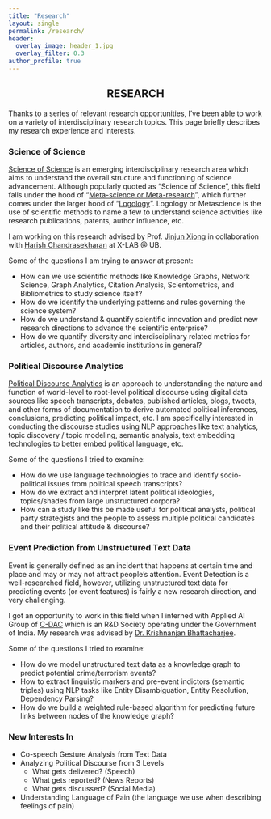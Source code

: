 ```yaml
---
title: "Research"
layout: single
permalink: /research/
header:
  overlay_image: header_1.jpg
  overlay_filter: 0.3
author_profile: true
---
```

## <center>RESEARCH</center>
Thanks to a series of relevant research opportunities, I’ve been able to work on a variety of interdisciplinary research topics. 
This page briefly describes my research experience and interests.

### Science of Science

[Science of Science](https://en.wikipedia.org/wiki/Science_of_science_policy) is an emerging interdisciplinary research area which aims to 
understand the overall structure and functioning of science advancement. 
Although popularly quoted as “Science of Science”, this field falls under the hood of “[Meta-science or Meta-research](https://en.wikipedia.org/wiki/Metascience)”, 
which further comes under the larger hood of “[Logology](https://en.wikipedia.org/wiki/Logology_(science))”. Logology or Metascience is the use of scientific methods to name a few to 
understand science activities like research publications, patents, author influence, etc.

I am working on this research advised by Prof. [Jinjun Xiong](https://www.xlab-ub.com/) in collaboration with 
[Harish Chandrasekharan](https://www.linkedin.com/in/chandrasekaranharish/) at X-LAB @ UB.

Some of the questions I am trying to answer at present:

* How can we use scientific methods like Knowledge Graphs, Network Science, Graph Analytics, Citation Analysis, Scientometrics, and Bibliometrics to study science itself?
* How do we identify the underlying patterns and rules governing the science system?
* How do we understand & quantify scientific innovation and predict new research directions to advance the scientific enterprise?
* How do we quantify diversity and interdisciplinary related metrics for articles, authors, and academic institutions in general? 

### Political Discourse Analytics

[Political Discourse Analytics](https://en.wikipedia.org/wiki/Discourse_analysis) is an approach to understanding the nature and function of world-level to 
root-level political discourse using digital data sources like speech transcripts, debates, 
published articles, blogs, tweets, and other forms of documentation to derive automated political inferences, 
conclusions, predicting political impact, etc. I am specifically interested in conducting the 
discourse studies using NLP approaches like text analytics, topic discovery / topic modeling, semantic analysis, 
text embedding technologies to better embed political language, etc.

Some of the questions I tried to examine:

* How do we use language technologies to trace and identify socio-political issues from political speech transcripts?
* How do we extract and interpret latent political ideologies, topics/shades from large unstructured corpora? 
* How can a study like this be made useful for political analysts, political party strategists and the people to assess multiple political candidates and their political attitude & discourse?

### Event Prediction from Unstructured Text Data

Event is generally defined as an incident that happens at certain time and place and may or may not attract people’s attention. 
Event Detection is a well-researched field, however, utilizing unstructured text data for predicting events (or event features) is fairly a new research direction, and very challenging.

I got an opportunity to work in this field when I interned with Applied AI Group of [C-DAC](https://cdac.in/index.aspx) 
which is an R&D Society operating under the Government of India. My research was advised by 
[Dr. Krishnanjan Bhattacharjee](https://www.linkedin.com/in/dr-krishnanjan-bhattacharjee-b1852141/).

Some of the questions I tried to examine:

* How do we model unstructured text data as a knowledge graph to predict potential crime/terrorism events?
* How to extract linguistic markers and pre-event indictors (semantic triples) using NLP tasks like Entity Disambiguation, Entity Resolution, Dependency Parsing?
* How do we build a weighted rule-based algorithm for predicting future links between nodes of the knowledge graph?

### New Interests In
* Co-speech Gesture Analysis from Text Data
* Analyzing Political Discourse from 3 Levels
  * What gets delivered? (Speech)
  * What gets reported? (News Reports)
  * What gets discussed? (Social Media)
* Understanding Language of Pain (the language we use when describing feelings of pain)




